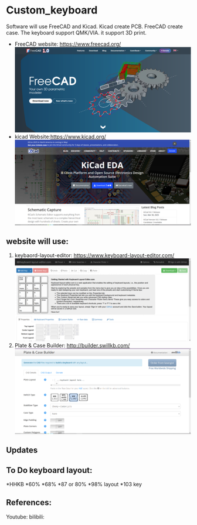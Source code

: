 # Custom_keyboard
Software will use FreeCAD and Kicad. Kicad create PCB. FreeCAD create case. The keyboard support QMK/VIA. it support 3D print.

* FreeCAD website: https://www.freecad.org/
  ![image](https://github.com/T28GoProg/custom_keyboard/blob/main/Photo/FreeCAd.PNG)
* kicad Website:https://www.kicad.org/
  ![image](https://github.com/T28GoProg/custom_keyboard/blob/main/Photo/kicad.PNG)

website will use:
------------------
1. keybaord-layout-editor: https://www.keyboard-layout-editor.com/
   ![image](https://github.com/T28GoProg/custom_keyboard/blob/main/Photo/keyboard_layout_editor.PNG)
2. Plate & Case Builder: http://builder.swillkb.com/
   ![image](https://github.com/T28GoProg/custom_keyboard/blob/main/Photo/plate_n_Case_Builder.PNG)

Updates
-------------------

To Do keyboard layout:
--------------
*HHKB
*60%
*68%
*87 or 80%
*98% layout
*103 key

References:
------------
Youtube: 
bilibili: 
